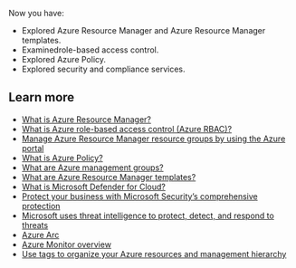 Now you have:

- Explored Azure Resource Manager and Azure Resource Manager templates.
- Examinedrole-based access control.
- Explored Azure Policy.
- Explored security and compliance services. 

## Learn more

- [What is Azure Resource Manager?](/azure/azure-resource-manager/management/overview)
- [What is Azure role-based access control (Azure RBAC)?](/azure/role-based-access-control/overview)
- [Manage Azure Resource Manager resource groups by using the Azure portal](/azure/azure-resource-manager/management/manage-resource-groups-portal)
- [What is Azure Policy?](/azure/governance/policy/overview)
- [What are Azure management groups?](/azure/governance/management-groups/overview)
- [What are Azure Resource Manager templates?](/azure/azure-resource-manager/templates/overview)
- [What is Microsoft Defender for Cloud?](/azure/security-center/security-center-introduction)
- [Protect your business with Microsoft Security’s comprehensive protection](https://aka.ms/secblg11)
- [Microsoft uses threat intelligence to protect, detect, and respond to threats](https://go.microsoft.com/fwlink/?linkid=2128684)
- [Azure Arc](https://azure.microsoft.com/services/azure-arc/)
- [Azure Monitor overview](/azure/azure-monitor/overview)
- [Use tags to organize your Azure resources and management hierarchy](/azure/azure-resource-manager/management/tag-resources)
